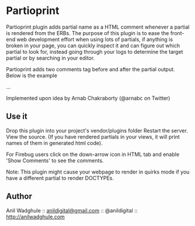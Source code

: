 Partioprint
===========
Partioprint plugin adds partial name as a HTML comment whenever a partial is rendered from the ERBs. The purpose of this plugin is to ease the front-end web development effort when using lots of partials, if anything is broken in your page, you can quickly inspect it and can figure out which partial to look for, instead going through your logs to determine the target partial or by searching in your editor.

Partioprint adds two comments tag before and after the partial output. Below is the example


<!-- ERB:START /shared/header -->
<div class="head">...</div>
<!-- ERB:END /shared/header -->



Implemented upon idea by Arnab Chakraborty (@arnabc on Twitter)

Use it
------
Drop this plugin into your project's vendor/plugins folder
Restart the server. View the source. (If you have rendered partials in your views, it will print names of them in generated html code).


For Firebug users click on the down-arrow icon in HTML tab and enable 'Show Comments' to see the comments.


Note: This plugin might cause your webpage to render in quirks mode if you have a different partial to render DOCTYPEs.

Author
------
Anil Wadghule :: anildigital@gmail.com :: @anildigital :: http://anilwadghule.com
